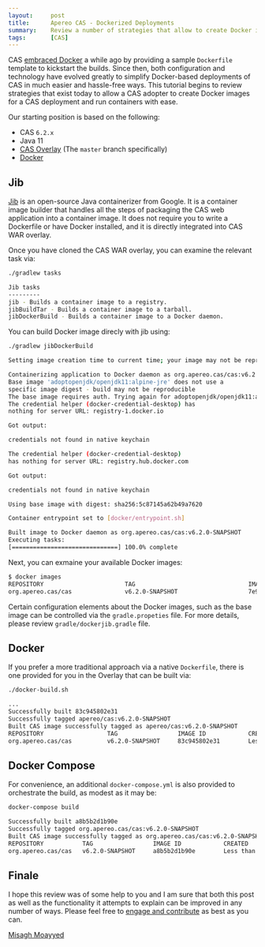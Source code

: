 ```yaml
---
layout:     post
title:      Apereo CAS - Dockerized Deployments
summary:    Review a number of strategies that allow to create Docker images for your CAS deployment and run Docker containers with ease.
tags:       [CAS]
---
```


CAS [embraced Docker](https://github.com/apereo/cas-webapp-docker) a while ago by providing a sample `Dockerfile` template to kickstart the builds. Since then, both configuration and technology have evolved greatly to simplify Docker-based deployments of CAS in much easier and hassle-free ways. This tutorial begins to review strategies that exist today to allow a CAS adopter to create Docker images for a CAS deployment and run containers with ease.

<script async src="https://pagead2.googlesyndication.com/pagead/js/adsbygoogle.js"></script>
<ins class="adsbygoogle"
     style="display:block; text-align:center;"
     data-ad-layout="in-article"
     data-ad-format="fluid"
     data-ad-client="ca-pub-8081398210264173"
     data-ad-slot="3789603713"></ins>
<script>
     (adsbygoogle = window.adsbygoogle || []).push({});
</script>

 Our starting position is based on the following:

- CAS `6.2.x`
- Java 11
- [CAS Overlay](https://github.com/apereo/cas-overlay-template) (The `master` branch specifically)
- [Docker](https://www.docker.com/get-started)

## Jib

[Jib](https://github.com/GoogleContainerTools/jib) is an open-source Java containerizer from Google. It is a container image builder that handles all the steps of packaging the CAS web application into a container image. It does not require you to write a Dockerfile or have Docker installed, and it is directly integrated into CAS WAR overlay.

Once you have cloned the CAS WAR overlay, you can examine the relevant task via:

```bash
./gradlew tasks

Jib tasks
---------
jib - Builds a container image to a registry.
jibBuildTar - Builds a container image to a tarball.
jibDockerBuild - Builds a container image to a Docker daemon.
```

You can build Docker image direcly with jib using:

```bash
./gradlew jibDockerBuild

Setting image creation time to current time; your image may not be reproducible.

Containerizing application to Docker daemon as org.apereo.cas/cas:v6.2.0-SNAPSHOT...
Base image 'adoptopenjdk/openjdk11:alpine-jre' does not use a 
specific image digest - build may not be reproducible
The base image requires auth. Trying again for adoptopenjdk/openjdk11:alpine-jre...
The credential helper (docker-credential-desktop) has 
nothing for server URL: registry-1.docker.io

Got output:

credentials not found in native keychain

The credential helper (docker-credential-desktop) 
has nothing for server URL: registry.hub.docker.com

Got output:

credentials not found in native keychain

Using base image with digest: sha256:5c87145a62b49a7620

Container entrypoint set to [docker/entrypoint.sh]

Built image to Docker daemon as org.apereo.cas/cas:v6.2.0-SNAPSHOT
Executing tasks:
[==============================] 100.0% complete
```

Next, you can exmaine your available Docker images:

```bash
$ docker images
REPOSITORY                       TAG                                IMAGE ID            CREATED              SIZE
org.apereo.cas/cas               v6.2.0-SNAPSHOT                    7e9c1d4b3ce0        About a minute ago   358MB
```

Certain configuration elements about the Docker images, such as the base image can be controlled via the `gradle.propeties` file. For more 
details, please review `gradle/dockerjib.gradle` file.

## Docker

If you prefer a more traditional approach via a native `Dockerfile`, there is one provided for you in the Overlay that can be built via:

```bash
./docker-build.sh

...
Successfully built 83c945802e31
Successfully tagged apereo/cas:v6.2.0-SNAPSHOT
Built CAS image successfully tagged as apereo/cas:v6.2.0-SNAPSHOT
REPOSITORY                  TAG                 IMAGE ID            CREATED                  SIZE
org.apereo.cas/cas          v6.2.0-SNAPSHOT     83c945802e31        Less than a second ago   249MB
```

## Docker Compose

For convenience, an additional `docker-compose.yml` is also provided to orchestrate the build, as modest as it may be:

```bash
docker-compose build

Successfully built a8b5b2d1b90e
Successfully tagged org.apereo.cas/cas:v6.2.0-SNAPSHOT
Built CAS image successfully tagged as org.apereo.cas/cas:v6.2.0-SNAPSHOT
REPOSITORY           TAG                 IMAGE ID            CREATED                  SIZE
org.apereo.cas/cas   v6.2.0-SNAPSHOT     a8b5b2d1b90e        Less than a second ago   249MB
```

## Finale

I hope this review was of some help to you and I am sure that both this post as well as the functionality it attempts to explain can be improved in any number of ways. Please feel free to [engage and contribute](https://apereo.github.io/cas/developer/Contributor-Guidelines.html) as best as you can.

[Misagh Moayyed](https://fawnoos.com)
